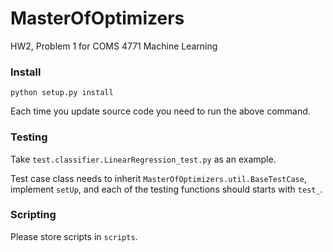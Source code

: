 # MasterOfOptimizers

HW2, Problem 1 for COMS 4771 Machine Learning



### Install

`python setup.py install`

Each time you update source code you need to run the above command.



### Testing

Take `test.classifier.LinearRegression_test.py` as an example.

Test case class needs to inherit `MasterOfOptimizers.util.BaseTestCase`, implement `setUp`, and each of the testing functions should starts with `test_`.



### Scripting

Please store scripts in `scripts`.